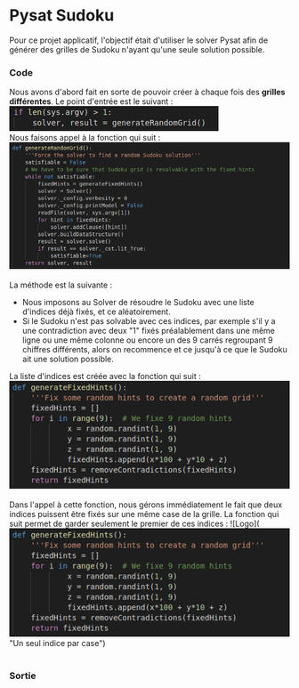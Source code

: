 # Pysat Sudoku

Pour ce projet applicatif, l'objectif était d'utiliser le solver Pysat afin de générer des grilles de Sudoku n'ayant qu'une seule solution possible.

### Code

Nous avons d'abord fait en sorte de pouvoir créer à chaque fois des **grilles différentes**. Le point d'entrée est le suivant : 
![Logo](https://github.com/Younzer/Projets-applicatifs/blob/master/sudoku/images/entree.png "Point d'entrée")
<br />
Nous faisons appel à la fonction qui suit :
![Logo](https://github.com/Younzer/Projets-applicatifs/blob/master/sudoku/images/generate_random_grid.png "Génération de grille aléatoire")
<br />
<br />
La méthode est la suivante :
* Nous imposons au Solver de résoudre le Sudoku avec une liste d'indices déjà fixés, et ce aléatoirement.
* Si le Sudoku n'est pas solvable avec ces indices, par exemple s'il y a une contradiction avec deux "1" fixés préalablement dans une même ligne ou une même colonne ou encore un des 9 carrés regroupant 9 chiffres différents, alors on recommence et ce jusqu'à ce que le Sudoku ait une solution possible.

La liste d'indices est créée avec la fonction qui suit :
![Logo](https://github.com/Younzer/Projets-applicatifs/blob/master/sudoku/images/generateFixedHints.png "Génération d'indices aléatoires")
<br />
<br />
Dans l'appel à cette fonction, nous gérons immédiatement le fait que deux indices puissent être fixés sur une même case de la grille. La fonction qui suit permet de garder seulement le premier de ces indices :
![Logo](![Logo](https://github.com/Younzer/Projets-applicatifs/blob/master/sudoku/images/generateFixedHints.png "Génération d'indices aléatoires") "Un seul indice par case")
<br />
<br />

### Sortie
